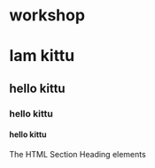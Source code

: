 # workshop
# Iam kittu 
## hello kittu
### hello kittu
#### hello kittu
The HTML Section Heading elements
<img scr="D:\pictures\wp.jpg">

